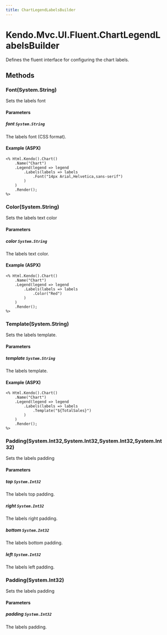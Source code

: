 ```yaml
---
title: ChartLegendLabelsBuilder
---
```


# Kendo.Mvc.UI.Fluent.ChartLegendLabelsBuilder
Defines the fluent interface for configuring the chart labels.




## Methods


### Font(System.String)
Sets the labels font


#### Parameters

##### font `System.String`
The labels font (CSS format).




#### Example (ASPX)
    <% Html.Kendo().Chart()
        .Name("Chart")
        .Legend(legend => legend
            .Labels(labels => labels
                .Font("14px Arial,Helvetica,sans-serif")
            )
        )
        .Render();
    %>


### Color(System.String)
Sets the labels text color


#### Parameters

##### color `System.String`
The labels text color.




#### Example (ASPX)
    <% Html.Kendo().Chart()
        .Name("Chart")
        .Legend(legend => legend
            .Labels(labels => labels
                .Color("Red")
            )
        )
        .Render();
    %>


### Template(System.String)
Sets the labels template.


#### Parameters

##### template `System.String`
The labels template.




#### Example (ASPX)
    <% Html.Kendo().Chart()
        .Name("Chart")
        .Legend(legend => legend
            .Labels(labels => labels
                .Template("${TotalSales}")
            )
        )
        .Render();
    %>


### Padding(System.Int32,System.Int32,System.Int32,System.Int32)
Sets the labels padding


#### Parameters

##### top `System.Int32`
The labels top padding.

##### right `System.Int32`
The labels right padding.

##### bottom `System.Int32`
The labels bottom padding.

##### left `System.Int32`
The labels left padding.





### Padding(System.Int32)
Sets the labels padding


#### Parameters

##### padding `System.Int32`
The labels padding.






